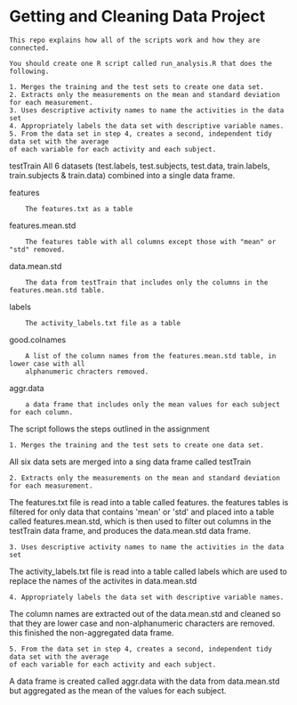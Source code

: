 # Getting and Cleaning Data Project

    This repo explains how all of the scripts work and how they are connected.

    You should create one R script called run_analysis.R that does the following.

    1. Merges the training and the test sets to create one data set.
    2. Extracts only the measurements on the mean and standard deviation for each measurement.
    3. Uses descriptive activity names to name the activities in the data set
    4. Appropriately labels the data set with descriptive variable names.
    5. From the data set in step 4, creates a second, independent tidy data set with the average 
    of each variable for each activity and each subject.
    
testTrain
        All 6 datasets (test.labels, test.subjects, test.data, train.labels, train.subjects & train.data)
        combined into a single data frame.

features

        The features.txt as a table

features.mean.std

        The features table with all columns except those with "mean" or "std" removed.

data.mean.std

        The data from testTrain that includes only the columns in the features.mean.std table.

labels

        The activity_labels.txt file as a table

good.colnames

        A list of the column names from the features.mean.std table, in lower case with all 
        alphanumeric chracters removed.

aggr.data

        a data frame that includes only the mean values for each subject for each column.

The script follows the steps outlined in the assignment

    1. Merges the training and the test sets to create one data set.

All six data sets are merged into a sing data frame called testTrain

    2. Extracts only the measurements on the mean and standard deviation for each measurement.
    
The features.txt file is read into a table called features.
the features tables is filtered for only data that contains 'mean' or 'std' and placed into a table
called features.mean.std, which is then used to filter out columns in the testTrain data frame, and produces the data.mean.std data frame.
    
    3. Uses descriptive activity names to name the activities in the data set
    
The activity_labels.txt file is read into a table called labels which are used to replace the names of the activites in data.mean.std
    
    4. Appropriately labels the data set with descriptive variable names.

The column names are extracted out of the data.mean.std and cleaned so that they are lower case and non-alphanumeric
characters are removed. this finished the non-aggregated data frame.
    
    5. From the data set in step 4, creates a second, independent tidy data set with the average 
    of each variable for each activity and each subject.
    
A data frame is created called aggr.data with the data from data.mean.std but aggregated as the mean of the values for each subject. 
